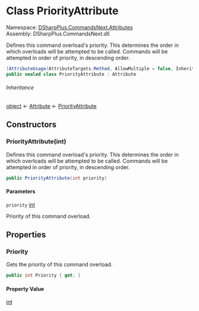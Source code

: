 # Class PriorityAttribute

Namespace: [DSharpPlus.CommandsNext.Attributes](DSharpPlus.CommandsNext.Attributes.md)  
Assembly: DSharpPlus.CommandsNext.dll

Defines this command overload's priority. This determines the order in which overloads will be attempted to be called. Commands will be attempted in order of priority, in descending order.

```csharp
[AttributeUsage(AttributeTargets.Method, AllowMultiple = false, Inherited = false)]
public sealed class PriorityAttribute : Attribute
```

###### Inheritance

[object](https://learn.microsoft.com/dotnet/api/system.object) ← 
[Attribute](https://learn.microsoft.com/dotnet/api/system.attribute) ← 
[PriorityAttribute](DSharpPlus.CommandsNext.Attributes.PriorityAttribute.md)

## Constructors

### <a id="DSharpPlus_CommandsNext_Attributes_PriorityAttribute__ctor_System_Int32_"></a>PriorityAttribute\(int\)

Defines this command overload's priority. This determines the order in which overloads will be attempted to be called. Commands will be attempted in order of priority, in descending order.

```csharp
public PriorityAttribute(int priority)
```

#### Parameters

`priority` [int](https://learn.microsoft.com/dotnet/api/system.int32)

Priority of this command overload.

## Properties

### <a id="DSharpPlus_CommandsNext_Attributes_PriorityAttribute_Priority"></a>Priority

Gets the priority of this command overload.

```csharp
public int Priority { get; }
```

#### Property Value

[int](https://learn.microsoft.com/dotnet/api/system.int32)

